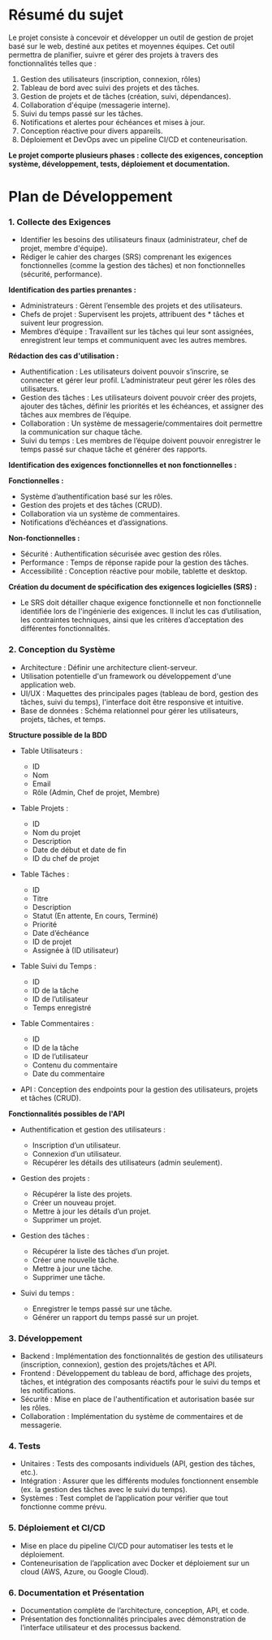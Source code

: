 # Résumé du sujet
Le projet consiste à concevoir et développer un outil de gestion de projet basé sur le web, destiné aux petites et moyennes équipes. Cet outil permettra de planifier, suivre et gérer des projets à travers des fonctionnalités telles que :

1) Gestion des utilisateurs (inscription, connexion, rôles)
2) Tableau de bord avec suivi des projets et des tâches.
3) Gestion de projets et de tâches (création, suivi, dépendances).
4) Collaboration d'équipe (messagerie interne).
5) Suivi du temps passé sur les tâches.
6) Notifications et alertes pour échéances et mises à jour.
7) Conception réactive pour divers appareils.
8) Déploiement et DevOps avec un pipeline CI/CD et conteneurisation.

**Le projet comporte plusieurs phases : collecte des exigences, conception système, développement, tests, déploiement et documentation.**

# Plan de Développement
### 1. Collecte des Exigences

* Identifier les besoins des utilisateurs finaux (administrateur, chef de projet, membre d'équipe).
* Rédiger le cahier des charges (SRS) comprenant les exigences fonctionnelles (comme la gestion des tâches) et non fonctionnelles (sécurité, performance).

**Identification des parties prenantes :**

* Administrateurs : Gèrent l’ensemble des projets et des utilisateurs.
* Chefs de projet : Supervisent les projets, attribuent des * tâches et suivent leur progression.
* Membres d’équipe : Travaillent sur les tâches qui leur sont assignées, enregistrent leur temps et communiquent avec les autres membres.

**Rédaction des cas d'utilisation :**

* Authentification : Les utilisateurs doivent pouvoir s’inscrire, se connecter et gérer leur profil. L’administrateur peut gérer les rôles des utilisateurs.
* Gestion des tâches : Les utilisateurs doivent pouvoir créer des projets, ajouter des tâches, définir les priorités et les échéances, et assigner des tâches aux membres de l’équipe.
* Collaboration : Un système de messagerie/commentaires doit permettre la communication sur chaque tâche.
* Suivi du temps : Les membres de l’équipe doivent pouvoir enregistrer le temps passé sur chaque tâche et générer des rapports.

**Identification des exigences fonctionnelles et non fonctionnelles :**

**Fonctionnelles :**
* Système d’authentification basé sur les rôles.
* Gestion des projets et des tâches (CRUD).
* Collaboration via un système de commentaires.
* Notifications d’échéances et d’assignations.

**Non-fonctionnelles :**
* Sécurité : Authentification sécurisée avec gestion des rôles.
* Performance : Temps de réponse rapide pour la gestion des tâches.
* Accessibilité : Conception réactive pour mobile, tablette et desktop.

**Création du document de spécification des exigences logicielles (SRS) :**

* Le SRS doit détailler chaque exigence fonctionnelle et non fonctionnelle identifiée lors de l'ingénierie des exigences. Il inclut les cas d’utilisation, les contraintes techniques, ainsi que les critères d’acceptation des différentes fonctionnalités.

### 2. Conception du Système

* Architecture : Définir une architecture client-serveur. 
* Utilisation potentielle d'un framework ou développement d'une application web.
* UI/UX : Maquettes des principales pages (tableau de bord, gestion des tâches, suivi du temps), l'interface doit être responsive et intuitive.
* Base de données : Schéma relationnel pour gérer les utilisateurs, projets, tâches, et temps.

**Structure possible de la BDD**
* Table Utilisateurs :
    * ID
    * Nom
    * Email
    * Rôle (Admin, Chef de projet, Membre)

* Table Projets :
    * ID
    * Nom du projet
    * Description
    * Date de début et date de fin
    * ID du chef de projet

* Table Tâches :
    * ID
    * Titre
    * Description
    * Statut (En attente, En cours, Terminé)
    * Priorité
    * Date d’échéance
    * ID de projet
    * Assignée à (ID utilisateur)
    
* Table Suivi du Temps :
    * ID
    * ID de la tâche
    * ID de l’utilisateur
    * Temps enregistré

* Table Commentaires :
    * ID
    * ID de la tâche
    * ID de l’utilisateur
    * Contenu du commentaire
    * Date du commentaire

* API : Conception des endpoints pour la gestion des utilisateurs, projets et tâches (CRUD).

**Fonctionnalités possibles de l'API**
* Authentification et gestion des utilisateurs :
    * Inscription d’un utilisateur.
    * Connexion d’un utilisateur.
    * Récupérer les détails des utilisateurs (admin seulement).

* Gestion des projets :
    * Récupérer la liste des projets.
    * Créer un nouveau projet.
    * Mettre à jour les détails d’un projet.
    * Supprimer un projet.

* Gestion des tâches :
    * Récupérer la liste des tâches d’un projet.
    * Créer une nouvelle tâche.
    * Mettre à jour une tâche.
    * Supprimer une tâche.

* Suivi du temps :
    * Enregistrer le temps passé sur une tâche.
    * Générer un rapport du temps passé sur un projet.


### 3. Développement
* Backend : Implémentation des fonctionnalités de gestion des utilisateurs (inscription, connexion), gestion des projets/tâches et API.
* Frontend : Développement du tableau de bord, affichage des projets, tâches, et intégration des composants réactifs pour le suivi du temps et les notifications.
* Sécurité : Mise en place de l'authentification et autorisation basée sur les rôles.
* Collaboration : Implémentation du système de commentaires et de messagerie.

### 4. Tests
* Unitaires : Tests des composants individuels (API, gestion des tâches, etc.).
* Intégration : Assurer que les différents modules fonctionnent ensemble (ex. la gestion des tâches avec le suivi du temps).
* Systèmes : Test complet de l’application pour vérifier que tout fonctionne comme prévu.

### 5. Déploiement et CI/CD
* Mise en place du pipeline CI/CD pour automatiser les tests et le déploiement.
* Conteneurisation de l’application avec Docker et déploiement sur un cloud (AWS, Azure, ou Google Cloud).

### 6. Documentation et Présentation
* Documentation complète de l’architecture, conception, API, et code.
* Présentation des fonctionnalités principales avec démonstration de l’interface utilisateur et des processus backend.